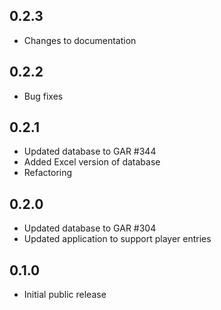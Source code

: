 ## 0.2.3 ##

* Changes to documentation

## 0.2.2 ##

* Bug fixes

## 0.2.1 ##

* Updated database to GAR #344
* Added Excel version of database
* Refactoring

## 0.2.0 ##

* Updated database to GAR #304
* Updated application to support player entries
	
## 0.1.0 ##

* Initial public release